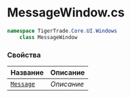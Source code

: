 
# MessageWindow.cs
```csharp
namespace TigerTrade.Core.UI.Windows  
    class MessageWindow
```

### Свойства
| Название | Описание |
| --- | --- |
| [`Message`](./Свойства/Message.md) | *Описание* |
